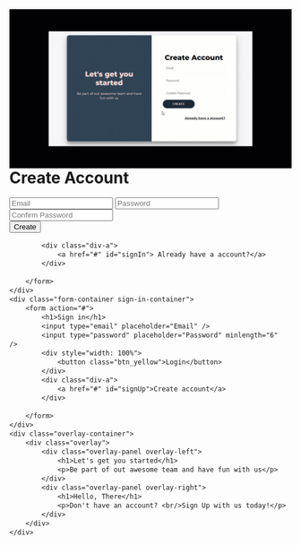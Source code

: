
<img align="right" alt="GIF" src="screen.gif" width="700" />

<div class="container" id="container">
	<div class="form-container sign-up-container">
		<form action="#">
			<h1>Create Account</h1>   
			<input type="email" placeholder="Email" />
			<input type="password" id="password" placeholder="Password" minlength="6"/>
			<input type="password" id="confirm_password" placeholder="Confirm Password" minlength="6"/>
			<div style="width: 100%;">
				<button  class="btn_black">Create</button>
			</div>
			
			<div class="div-a">
				<a href="#" id="signIn"> Already have a account?</a>	
			</div>
			
		</form>
	</div>
	<div class="form-container sign-in-container">
		<form action="#">
			<h1>Sign in</h1> 
			<input type="email" placeholder="Email" />
			<input type="password" placeholder="Password" minlength="6"  />
			<div style="width: 100%">
				<button class="btn_yellow">Login</button>
			</div>
			<div class="div-a">
				<a href="#" id="signUp">Create account</a>
			</div>
			
		</form>
	</div>
	<div class="overlay-container">
		<div class="overlay">
			<div class="overlay-panel overlay-left">
				<h1>Let's get you started</h1>
				<p>Be part of out awesome team and have fun with us</p> 
			</div>
			<div class="overlay-panel overlay-right">
				<h1>Hello, There</h1>
				<p>Don't have an account? <br/>Sign Up with us today!</p> 
			</div>
		</div>
	</div>
</div>   